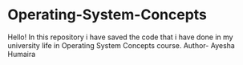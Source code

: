 # Operating-System-Concepts
Hello! In this repository i have saved the code that i have done in my university life in Operating System Concepts course.
Author- Ayesha Humaira
